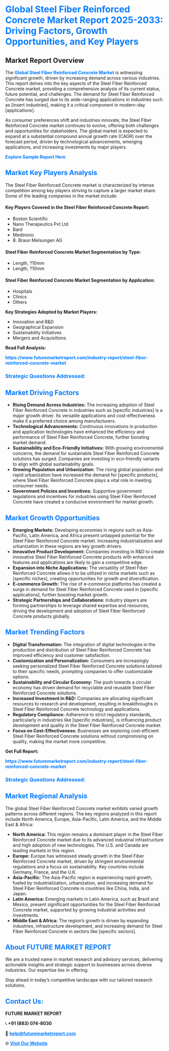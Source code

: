 <h1 style="color: #007BFF;">Global Steel Fiber Reinforced Concrete Market Report 2025-2033: Driving Factors, Growth Opportunities, and Key Players</h1>

<section id="overview">
<h2>Market Report Overview</h2>
<p>The <a href="https://www.futuremarketreport.com/industry-report/steel-fiber-reinforced-concrete-market" style="color: #007BFF; text-decoration: none;"><strong>Global Steel Fiber Reinforced Concrete Market</strong></a> is witnessing significant growth, driven by increasing demand across various industries. This report delves into the key aspects of the Steel Fiber Reinforced Concrete market, providing a comprehensive analysis of its current status, future potential, and challenges. The demand for Steel Fiber Reinforced Concrete has surged due to its wide-ranging applications in industries such as [insert industries], making it a critical component in modern-day [applications].</p>
<p>As consumer preferences shift and industries innovate, the Steel Fiber Reinforced Concrete market continues to evolve, offering both challenges and opportunities for stakeholders. The global market is expected to expand at a substantial compound annual growth rate (CAGR) over the forecast period, driven by technological advancements, emerging applications, and increasing investments by major players.</p>
</section>

<section id="overview">
<p><a href="https://www.futuremarketreport.com/request-sample/reportId=32857" style="color: #007BFF; text-decoration: none;"><strong>Explore Sample Report Here</strong></a></p>
</section>

<section id="key-players">
<h2 style="color: #007BFF;">Market Key Players Analysis</h2>
<p>The Steel Fiber Reinforced Concrete market is characterized by intense competition among key players striving to capture a larger market share. Some of the leading companies in the market include:</p>
<h4>Key Players Covered in the Steel Fiber Reinforced Concrete Report:</h4>
<ul><li>Boston Scientific</li><li>Nano Therapeutics Pvt Ltd</li><li>Bard</li><li>Medtronic</li><li>B. Braun Melsungen AG</li></ul>
<h4>Steel Fiber Reinforced Concrete Market Segmentation by Type:</h4>
<ul><li>Length, ?10mm</li><li>Length, ?10mm</li></ul>

<h4>Steel Fiber Reinforced Concrete Market Segmentation by Application:</h4>
<ul><li>Hospitals</li><li>Clinics</li><li>Others</li></ul>
<p><strong>Key Strategies Adopted by Market Players:</strong></p>
<ul>
<li>Innovation and R&D</li>
<li>Geographical Expansion</li>
<li>Sustainability Initiatives</li>
<li>Mergers and Acquisitions</li>
</ul>
</section>

<section>
<p><strong>Read Full Analysis: </strong></p><a href="https://www.futuremarketreport.com/industry-report/steel-fiber-reinforced-concrete-market" style="color: #007BFF; text-decoration: none;"><strong>https://www.futuremarketreport.com/industry-report/steel-fiber-reinforced-concrete-market</strong></a>
<h3 style="color: #007BFF;">Strategic Questions Addressed:</h3>
</section>

<section id="driving-factors">
<h2 style="color: #007BFF;">Market Driving Factors</h2>
<ul>
<li><strong>Rising Demand Across Industries:</strong> The increasing adoption of Steel Fiber Reinforced Concrete in industries such as [specific industries] is a major growth driver. Its versatile applications and cost-effectiveness make it a preferred choice among manufacturers.</li>
<li><strong>Technological Advancements:</strong> Continuous innovations in production and application technologies have enhanced the efficiency and performance of Steel Fiber Reinforced Concrete, further boosting market demand.</li>
<li><strong>Sustainability and Eco-Friendly Initiatives:</strong> With growing environmental concerns, the demand for sustainable Steel Fiber Reinforced Concrete solutions has surged. Companies are investing in eco-friendly variants to align with global sustainability goals.</li>
<li><strong>Growing Population and Urbanization:</strong> The rising global population and rapid urbanization have increased the demand for [specific products], where Steel Fiber Reinforced Concrete plays a vital role in meeting consumer needs.</li>
<li><strong>Government Policies and Incentives:</strong> Supportive government regulations and incentives for industries using Steel Fiber Reinforced Concrete have created a conducive environment for market growth.</li>
</ul>
</section>

<section id="growth-opportunities">
<h2 style="color: #007BFF;">Market Growth Opportunities</h2>
<ul>
<li><strong>Emerging Markets:</strong> Developing economies in regions such as Asia-Pacific, Latin America, and Africa present untapped potential for the Steel Fiber Reinforced Concrete market. Increasing industrialization and urbanization in these regions are key growth drivers.</li>
<li><strong>Innovative Product Development:</strong> Companies investing in R&D to create innovative Steel Fiber Reinforced Concrete products with enhanced features and applications are likely to gain a competitive edge.</li>
<li><strong>Expansion into Niche Applications:</strong> The versatility of Steel Fiber Reinforced Concrete allows it to be utilized in niche markets such as [specific niches], creating opportunities for growth and diversification.</li>
<li><strong>E-commerce Growth:</strong> The rise of e-commerce platforms has created a surge in demand for Steel Fiber Reinforced Concrete used in [specific applications], further boosting market growth.</li>
<li><strong>Strategic Partnerships and Collaborations:</strong> Industry players are forming partnerships to leverage shared expertise and resources, driving the development and adoption of Steel Fiber Reinforced Concrete products globally.</li>
</ul>
</section>

<section id="trending-factors">
<h2 style="color: #007BFF;">Market Trending Factors</h2>
<ul>
<li><strong>Digital Transformation:</strong> The integration of digital technologies in the production and distribution of Steel Fiber Reinforced Concrete has improved efficiency and customer satisfaction.</li>
<li><strong>Customization and Personalization:</strong> Consumers are increasingly seeking personalized Steel Fiber Reinforced Concrete solutions tailored to their specific needs, prompting companies to offer customizable options.</li>
<li><strong>Sustainability and Circular Economy:</strong> The push towards a circular economy has driven demand for recyclable and reusable Steel Fiber Reinforced Concrete solutions.</li>
<li><strong>Increased Investment in R&D:</strong> Companies are allocating significant resources to research and development, resulting in breakthroughs in Steel Fiber Reinforced Concrete technology and applications.</li>
<li><strong>Regulatory Compliance:</strong> Adherence to strict regulatory standards, particularly in industries like [specific industries], is influencing product development and quality in the Steel Fiber Reinforced Concrete market.</li>
<li><strong>Focus on Cost-Effectiveness:</strong> Businesses are exploring cost-efficient Steel Fiber Reinforced Concrete solutions without compromising on quality, making the market more competitive.</li>
</ul>
</section>

<section>
<p><strong>Get Full Report: </strong></p><a href="https://www.futuremarketreport.com/industry-report/steel-fiber-reinforced-concrete-market" style="color: #007BFF; text-decoration: none;"><strong>https://www.futuremarketreport.com/industry-report/steel-fiber-reinforced-concrete-market</strong></a>
<h3 style="color: #007BFF;">Strategic Questions Addressed:</h3>
</section>


<section id="regional-analysis">
<h2 style="color: #007BFF;">Market Regional Analysis</h2>
<p>The global Steel Fiber Reinforced Concrete market exhibits varied growth patterns across different regions. The key regions analyzed in this report include North America, Europe, Asia-Pacific, Latin America, and the Middle East & Africa:</p>
<ul>
<li><strong>North America:</strong> This region remains a dominant player in the Steel Fiber Reinforced Concrete market due to its advanced industrial infrastructure and high adoption of new technologies. The U.S. and Canada are leading markets in this region.</li>
<li><strong>Europe:</strong> Europe has witnessed steady growth in the Steel Fiber Reinforced Concrete market, driven by stringent environmental regulations and a focus on sustainability. Key countries include Germany, France, and the U.K.</li>
<li><strong>Asia-Pacific:</strong> The Asia-Pacific region is experiencing rapid growth, fueled by industrialization, urbanization, and increasing demand for Steel Fiber Reinforced Concrete in countries like China, India, and Japan.</li>
<li><strong>Latin America:</strong> Emerging markets in Latin America, such as Brazil and Mexico, present significant opportunities for the Steel Fiber Reinforced Concrete market, supported by growing industrial activities and investments.</li>
<li><strong>Middle East & Africa:</strong> The region’s growth is driven by expanding industries, infrastructure development, and increasing demand for Steel Fiber Reinforced Concrete in sectors like [specific sectors].</li>
</ul>
</section>

<footer>
<h2 style="color: #007BFF;">About FUTURE MARKET REPORT</h2>
<p>We are a trusted name in market research and advisory services, delivering actionable insights and strategic support to businesses across diverse industries. Our expertise lies in offering:</p>

<p>Stay ahead in today’s competitive landscape with our tailored research solutions.</p>

<h2 style="color: #007BFF;">Contact Us:</h2>
<p><strong>FUTURE MARKET REPORT</strong></p>
<p>📞 <strong>+91 (883) 074-8030</strong></p>
<p>📧 <strong><a href="mailto:help@futuremarketreport.com" style="color: #007BFF;">help@futuremarketreport.com</a></strong></p>
<p>🌐 <strong><a href="https://www.futuremarketreport.com/" style="color: #007BFF;">Visit Our Website</a></strong></p>
</footer>